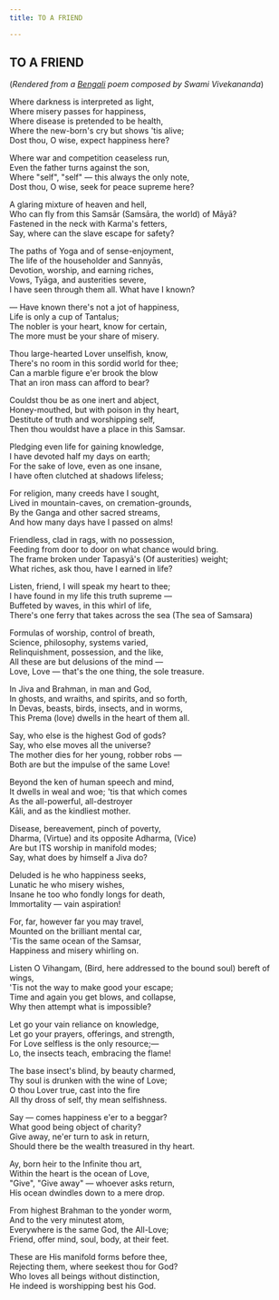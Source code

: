 ```yaml
---
title: TO A FRIEND

---
```





  

## TO A FRIEND

(*Rendered from a [Bengali](6208a.pdf) poem composed by Swami
Vivekananda*)

Where darkness is interpreted as light,  
Where misery passes for happiness,  
Where disease is pretended to be health,  
Where the new-born's cry but shows 'tis alive;  
Dost thou, O wise, expect happiness here?

Where war and competition ceaseless run,  
Even the father turns against the son,  
Where "self", "self" — this always the only note,  
Dost thou, O wise, seek for peace supreme here?

A glaring mixture of heaven and hell,  
Who can fly from this Samsār (Samsāra, the world) of Māyā?  
Fastened in the neck with Karma's fetters,  
Say, where can the slave escape for safety?

The paths of Yoga and of sense-enjoyment,  
The life of the householder and Sannyās,  
Devotion, worship, and earning riches,  
Vows, Tyāga, and austerities severe,  
I have seen through them all. What have I known?

— Have known there's not a jot of happiness,  
Life is only a cup of Tantalus;  
The nobler is your heart, know for certain,  
The more must be your share of misery.

Thou large-hearted Lover unselfish, know,  
There's no room in this sordid world for thee;  
Can a marble figure e'er brook the blow  
That an iron mass can afford to bear?

Couldst thou be as one inert and abject,  
Honey-mouthed, but with poison in thy heart,  
Destitute of truth and worshipping self,  
Then thou wouldst have a place in this Samsar.

Pledging even life for gaining knowledge,  
I have devoted half my days on earth;  
For the sake of love, even as one insane,  
I have often clutched at shadows lifeless;

For religion, many creeds have I sought,  
Lived in mountain-caves, on cremation-grounds,  
By the Ganga and other sacred streams,  
And how many days have I passed on alms!

Friendless, clad in rags, with no possession,  
Feeding from door to door on what chance would bring.  
The frame broken under Tapasyā's (Of austerities) weight;  
What riches, ask thou, have I earned in life?

Listen, friend, I will speak my heart to thee;  
I have found in my life this truth supreme —  
Buffeted by waves, in this whirl of life,  
There's one ferry that takes across the sea (The sea of Samsara)

Formulas of worship, control of breath,  
Science, philosophy, systems varied,  
Relinquishment, possession, and the like,  
All these are but delusions of the mind —  
Love, Love — that's the one thing, the sole treasure.

In Jiva and Brahman, in man and God,  
In ghosts, and wraiths, and spirits, and so forth,  
In Devas, beasts, birds, insects, and in worms,  
This Prema (love) dwells in the heart of them all.

Say, who else is the highest God of gods?  
Say, who else moves all the universe?  
The mother dies for her young, robber robs —  
Both are but the impulse of the same Love!

Beyond the ken of human speech and mind,  
It dwells in weal and woe; 'tis that which comes  
As the all-powerful, all-destroyer  
Kāli, and as the kindliest mother.

Disease, bereavement, pinch of poverty,  
Dharma, (Virtue) and its opposite Adharma, (Vice)  
Are but ITS worship in manifold modes;  
Say, what does by himself a Jiva do?

Deluded is he who happiness seeks,  
Lunatic he who misery wishes,  
Insane he too who fondly longs for death,  
Immortality — vain aspiration!

For, far, however far you may travel,  
Mounted on the brilliant mental car,  
'Tis the same ocean of the Samsar,  
Happiness and misery whirling on.

Listen O Vihangam, (Bird, here addressed to the bound soul) bereft of
wings,  
'Tis not the way to make good your escape;  
Time and again you get blows, and collapse,  
Why then attempt what is impossible?

Let go your vain reliance on knowledge,  
Let go your prayers, offerings, and strength,  
For Love selfless is the only resource;—  
Lo, the insects teach, embracing the flame!

The base insect's blind, by beauty charmed,  
Thy soul is drunken with the wine of Love;  
O thou Lover true, cast into the fire  
All thy dross of self, thy mean selfishness.

Say — comes happiness e'er to a beggar?  
What good being object of charity?  
Give away, ne'er turn to ask in return,  
Should there be the wealth treasured in thy heart.

Ay, born heir to the Infinite thou art,  
Within the heart is the ocean of Love,  
"Give", "Give away" — whoever asks return,  
His ocean dwindles down to a mere drop.

From highest Brahman to the yonder worm,  
And to the very minutest atom,  
Everywhere is the same God, the All-Love;  
Friend, offer mind, soul, body, at their feet.

These are His manifold forms before thee,  
Rejecting them, where seekest thou for God?  
Who loves all beings without distinction,  
He indeed is worshipping best his God.


